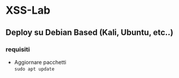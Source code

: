 # XSS-Lab

## Deploy su Debian Based (Kali, Ubuntu, etc..)

### requisiti

- Aggiornare pacchetti  
```sudo apt update```
